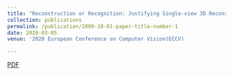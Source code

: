 ```yaml
---
title: "Reconstruction or Recognition: Justifying Single-view 3D Reconstruction Networks"
collection: publications
permalink: /publication/2009-10-01-paper-title-number-1
date: 2020-03-05
venue: '2020 European Conference on Computer Vision(ECCV)

---
```

[PDF](https://YefanZhou.github.io/files/reconstruction_or_recognition_justifying_single_view_3d_reconstruction_networks.pdf)

